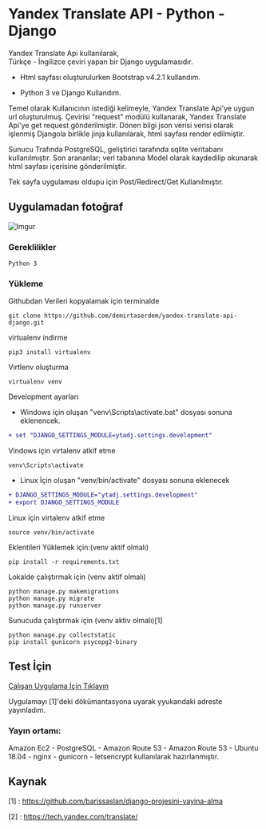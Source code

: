 # Yandex Translate API - Python - Django 

Yandex Translate Api kullanılarak,  
Türkçe - İngilizce çeviri yapan bir Django uygulamasıdır. 

- Html sayfası oluşturulurken Bootstrap v4.2.1 kullandım.

- Python 3 ve Django Kullandım.

Temel olarak Kullanıcının istediği kelimeyle, Yandex Translate Api'ye
uygun url oluşturulmuş. Çevirisi "request" modülü kullanarak, 
Yandex Translate Api'ye get request gönderilmiştir.
Dönen bilgi json verisi verisi olarak işlenmiş Djangola birlikle jinja
kullanılarak, html sayfası render edilmiştir.

Sunucu Trafında PostgreSQL, geliştirici tarafında sqlite veritabanı kullanılmıştır.
Son arananlar; veri tabanına Model olarak kaydedilip okunarak html sayfası içerisine 
gönderilmiştir. 

Tek sayfa uygulaması oldupu için Post/Redirect/Get Kullanılmıştır.

 
## Uygulamadan fotoğraf

![Imgur](https://i.imgur.com/2OvaDYg.png?1)

### Gereklilikler

```
Python 3
```

### Yükleme

Githubdan Verileri kopyalamak için
terminalde
```
git clone https://github.com/demirtaserdem/yandex-translate-api-django.git
```

virtualenv indirme
```
pip3 install virtualenv
```
Virtlenv oluşturma
```
virtualenv venv
```
Development ayarları 

- Windows için oluşan "venv\Scripts\activate.bat" dosyası sonuna eklenencek.

```diff
+ set "DJANGO_SETTINGS_MODULE=ytadj.settings.development"
```
Vindows için virtalenv atkif etme
```
venv\Scripts\activate
```
- Linux İçin oluşan "venv/bin/activate" dosyası sonuna eklenecek
```diff
+ DJANGO_SETTINGS_MODULE="ytadj.settings.development"
+ export DJANGO_SETTINGS_MODULE
```
Linux için virtalenv atkif etme
```
source venv/bin/activate
```

Eklentileri Yüklemek için:(venv aktif olmalı)

```
pip install -r requirements.txt

```

Lokalde çalıştırmak için (venv aktif olmalı)
```
python manage.py makemigrations
python manage.py migrate
python manage.py runserver
```

Sunucuda çalıştırmak için (venv aktiv olmalı)[1]
```
python manage.py collectstatic
pip install gunicorn psycopg2-binary
```

## Test İçin 
<a href="https://app2.erdemdemirtas.net" target="_blank">Çalışan Uygulama İçin Tıklayın</a>

Uygulamayı [1]'deki dökümantasyona uyarak
yyukarıdaki adreste yayınladım.

### Yayın ortamı:
Amazon Ec2 - PostgreSQL - Amazon Route 53 - Amazon Route 53 - Ubuntu 18.04 - nginx - 
gunicorn -  letsencrypt kullanılarak hazırlanmıştır.

## Kaynak

[1] : https://github.com/barissaslan/django-projesini-yayina-alma

[2] : https://tech.yandex.com/translate/